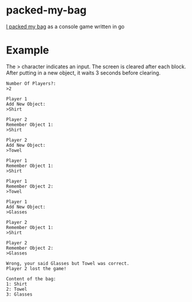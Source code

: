# packed-my-bag
[I packed my bag](http://en.wikipedia.org/wiki/I_packed_my_bag) as a console game written in go

# Example
The > character indicates an input. The screen is cleared after each block. After putting in a new object, it waits 3 seconds before clearing.

```
Number Of Players?:
>2
```
```
Player 1 
Add New Object:
>Shirt
```
```
Player 2 
Remember Object 1:
>Shirt
```
```
Player 2 
Add New Object:
>Towel
```
```
Player 1 
Remember Object 1:
>Shirt
```
```
Player 1 
Remember Object 2:
>Towel
```
```
Player 1 
Add New Object:
>Glasses
```
```
Player 2 
Remember Object 1:
>Shirt
```
```
Player 2 
Remember Object 2:
>Glasses
```
```
Wrong, your said Glasses but Towel was correct.
Player 2 lost the game!

Content of the bag:
1: Shirt
2: Towel
3: Glasses
```
